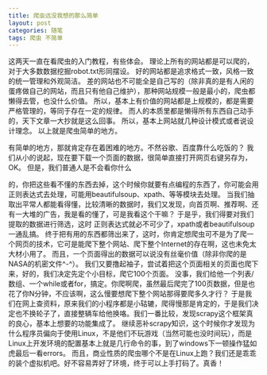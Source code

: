 ```yaml
---
title: 爬虫远没我想的那么简单
layout: post
categories: 随笔
tags: 爬虫 不简单
---
```

这两天一直在看爬虫的入门教程，有些体会。
理论上所有的网站都是可以爬的，对于大多数数据挖掘robot.txt形同摆设。
好的网站都是追求格式一致，风格一致的统一管理和外观简洁。
差的网站也不可能全是自己写的（除非真的是有人闲的蛋疼做自己的网站，而且只有他自己维护），那种网站规模一般是最小的，爬虫都懒得去管，也没什么价值。
所以，基本上有价值的网站都是上规模的，都是需要严格管理的，等同于存在一定的规律。
而人的本质里都是懒得所有东西自己动手的，天下文章一大抄就是这么回事。
所以，基本上网站就几种设计模式或者说设计理念。
以上就是爬虫简单的地方。

有简单的地方，那就肯定存在着困难的地方。不然谷歌、百度靠什么吃饭的？
我们从小的说起，现在要下载一个页面的数据，很简单直接打开网页右键另存为，OK。
但是，我们普通人是不会看你什么<html><div>的，你把这些看不懂的东西去掉，这个时候你就要有点编程的东西了，你可能会用正则表达式去处理，可能用beautifulsoup、xpath、等等模块去处理。
当我们抽取出平常人都能看得懂，比较清晰的数据时，我们又发现，向首页啊、推荐啊、还有一大堆的广告，我是看的懂了，可是我看这个干嘛？
于是乎，我们得要对我们提取的数据进行筛选，这时 正则表达式就必不可少了，xpath或者beautifulsoup一通乱搞。
终于把有用的东西都筛出来了，这时，你肯定想爬虫可不是为了爬一个网页的技术，它可是能爬下整个网站、爬下整个Internet的存在啊，这也未免太大材小用了。
而且，一个页面得出的数据可以说没有丝毫价值（除非你爬的是NASA的机密文件^-^）。
我们又要撸起袖子，尝试着把这个页面相关的页面也爬下来，好的，我们决定先定个小目标，爬它100个页面。
没事，我们给他一个列表/数组、一个while或者for，搞定。你爬啊爬，虽然最后爬完了100页数据，但是也花了你N分钟，不应该啊，这么慢要想爬下整个网站那得要爬多久才行？
于是我们在网上查资料，原来我们的小程序都是小轱辘，爬得慢那是肯定的，于是我们决定也不换轮子了，直接整辆车给他换咯。我们一番比较，发现scrapy这个框架真的良心，基本上想要的功能集成了。
继续恶补scrapy知识，这个时候你才发现为什么程序员偏向于使用Linux，不是他们不玩游戏（当然可能也没时间玩），而是Linux上开发环境的配置基本上就是几行命令的事，到了windows下一顿操作猛如虎最后一看errors。
而且，商业性质的爬虫哪个不是在Linux上跑？我们还是乖乖的装个虚拟机吧。好不容易弄好了环境，终于可以上手打码了。真香！